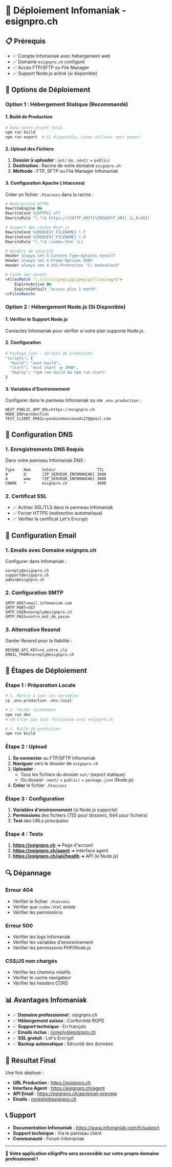 # 🚀 **Déploiement Infomaniak - esignpro.ch**

## 📋 **Prérequis**

- ✅ Compte Infomaniak avec hébergement web
- ✅ Domaine `esignpro.ch` configuré
- ✅ Accès FTP/SFTP ou File Manager
- ✅ Support Node.js activé (si disponible)

## 🎯 **Options de Déploiement**

### **Option 1 : Hébergement Statique (Recommandé)**

#### **1. Build de Production**

```bash
# Dans votre projet local
npm run build
npm run export  # Si disponible, sinon utiliser next export
```

#### **2. Upload des Fichiers**

1. **Dossier à uploader** : `out/` ou `.next/` + `public/`
2. **Destination** : Racine de votre domaine `esignpro.ch`
3. **Méthode** : FTP, SFTP ou File Manager Infomaniak

#### **3. Configuration Apache (.htaccess)**

Créer un fichier `.htaccess` dans la racine :

```apache
# Redirection HTTPS
RewriteEngine On
RewriteCond %{HTTPS} off
RewriteRule ^(.*)$ https://%{HTTP_HOST}%{REQUEST_URI} [L,R=301]

# Support des routes Next.js
RewriteCond %{REQUEST_FILENAME} !-f
RewriteCond %{REQUEST_FILENAME} !-d
RewriteRule ^(.*)$ /index.html [L]

# Headers de sécurité
Header always set X-Content-Type-Options nosniff
Header always set X-Frame-Options DENY
Header always set X-XSS-Protection "1; mode=block"

# Cache des assets
<FilesMatch "\.(css|js|png|jpg|jpeg|gif|ico|svg)$">
    ExpiresActive On
    ExpiresDefault "access plus 1 month"
</FilesMatch>
```

### **Option 2 : Hébergement Node.js (Si Disponible)**

#### **1. Vérifier le Support Node.js**

Contactez Infomaniak pour vérifier si votre plan supporte Node.js.

#### **2. Configuration**

```bash
# Package.json - scripts de production
"scripts": {
  "build": "next build",
  "start": "next start -p 3000",
  "deploy": "npm run build && npm run start"
}
```

#### **3. Variables d'Environnement**

Configurer dans le panneau Infomaniak ou via `.env.production` :

```env
NEXT_PUBLIC_APP_URL=https://esignpro.ch
NODE_ENV=production
TEST_CLIENT_EMAIL=yasminemassaoudi27@gmail.com
```

## 🔧 **Configuration DNS**

### **1. Enregistrements DNS Requis**

Dans votre panneau Infomaniak DNS :

```
Type    Nom     Valeur                  TTL
A       @       [IP_SERVEUR_INFOMANIAK] 3600
A       www     [IP_SERVEUR_INFOMANIAK] 3600
CNAME   *       esignpro.ch             3600
```

### **2. Certificat SSL**

- ✅ Activer SSL/TLS dans le panneau Infomaniak
- ✅ Forcer HTTPS (redirection automatique)
- ✅ Vérifier le certificat Let's Encrypt

## 📧 **Configuration Email**

### **1. Emails avec Domaine esignpro.ch**

Configurer dans Infomaniak :

```
noreply@esignpro.ch
support@esignpro.ch
admin@esignpro.ch
```

### **2. Configuration SMTP**

```env
SMTP_HOST=mail.infomaniak.com
SMTP_PORT=587
SMTP_USER=noreply@esignpro.ch
SMTP_PASS=votre_mot_de_passe
```

### **3. Alternative Resend**

Garder Resend pour la fiabilité :

```env
RESEND_API_KEY=re_votre_cle
EMAIL_FROM=noreply@esignpro.ch
```

## 🚀 **Étapes de Déploiement**

### **Étape 1 : Préparation Locale**

```bash
# 1. Mettre à jour les variables
cp .env.production .env.local

# 2. Tester localement
npm run dev
# Vérifier que tout fonctionne avec esignpro.ch

# 3. Build de production
npm run build
```

### **Étape 2 : Upload**

1. **Se connecter** au FTP/SFTP Infomaniak
2. **Naviguer** vers le dossier de `esignpro.ch`
3. **Uploader** :
   - Tous les fichiers du dossier `out/` (export statique)
   - Ou dossier `.next/` + `public/` + `package.json` (Node.js)
4. **Créer** le fichier `.htaccess`

### **Étape 3 : Configuration**

1. **Variables d'environnement** (si Node.js supporté)
2. **Permissions** des fichiers (755 pour dossiers, 644 pour fichiers)
3. **Test** des URLs principales

### **Étape 4 : Tests**

1. **https://esignpro.ch** ➜ Page d'accueil
2. **https://esignpro.ch/agent** ➜ Interface agent
3. **https://esignpro.ch/api/health** ➜ API (si Node.js)

## 🔍 **Dépannage**

### **Erreur 404**

- Vérifier le fichier `.htaccess`
- Vérifier que `index.html` existe
- Vérifier les permissions

### **Erreur 500**

- Vérifier les logs Infomaniak
- Vérifier les variables d'environnement
- Vérifier les permissions PHP/Node.js

### **CSS/JS non chargés**

- Vérifier les chemins relatifs
- Vérifier le cache navigateur
- Vérifier les headers CORS

## 📊 **Avantages Infomaniak**

- ✅ **Domaine professionnel** : esignpro.ch
- ✅ **Hébergement suisse** : Conformité RGPD
- ✅ **Support technique** : En français
- ✅ **Emails inclus** : noreply@esignpro.ch
- ✅ **SSL gratuit** : Let's Encrypt
- ✅ **Backup automatique** : Sécurité des données

## 🎉 **Résultat Final**

Une fois déployé :

- **URL Production** : https://esignpro.ch
- **Interface Agent** : https://esignpro.ch/agent
- **API Email** : https://esignpro.ch/api/email-preview
- **Emails** : noreply@esignpro.ch

## 📞 **Support**

- **Documentation Infomaniak** : https://www.infomaniak.com/fr/support
- **Support technique** : Via le panneau client
- **Communauté** : Forum Infomaniak

---

**🚀 Votre application eSignPro sera accessible sur votre propre domaine professionnel !**
